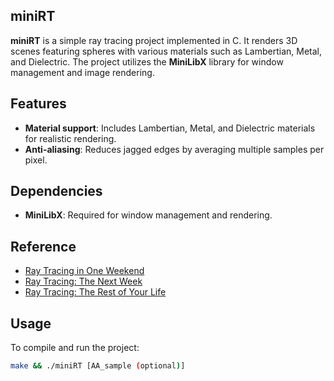 ## miniRT

**miniRT** is a simple ray tracing project implemented in C. It renders 3D scenes featuring spheres with various materials such as Lambertian, Metal, and Dielectric. The project utilizes the **MiniLibX** library for window management and image rendering.


## Features

- **Material support**: Includes Lambertian, Metal, and Dielectric materials for realistic rendering.
- **Anti-aliasing**: Reduces jagged edges by averaging multiple samples per pixel.

## Dependencies

- **MiniLibX**: Required for window management and rendering.

## Reference
- [Ray Tracing in One Weekend](https://raytracing.github.io/books/RayTracingInOneWeekend.html)
- [Ray Tracing: The Next Week](https://raytracing.github.io/books/RayTracingTheNextWeek.html)
- [Ray Tracing: The Rest of Your Life](https://raytracing.github.io/books/RayTracingTheRestOfYourLife.html)



## Usage

To compile and run the project:

```sh
make && ./miniRT [AA_sample (optional)]

